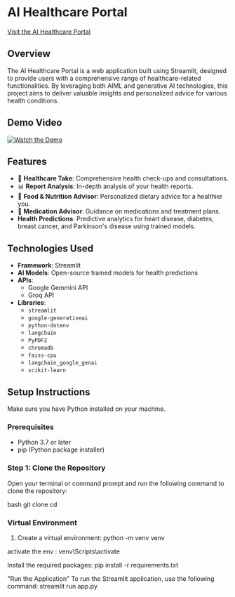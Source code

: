 # AI Healthcare Portal
[Visit the AI Healthcare Portal](https://health-care-site.streamlit.app/)
## Overview

The AI Healthcare Portal is a web application built using Streamlit, designed to provide users with a comprehensive range of healthcare-related functionalities. By leveraging both AIML and generative AI technologies, this project aims to deliver valuable insights and personalized advice for various health conditions.

## Demo Video
[![Watch the Demo](https://img.youtube.com/vi/YourVideoID/0.jpg)](https://www.youtube.com/watch?v=YourVideoID)


## Features

- 🏥 **Healthcare Take**: Comprehensive health check-ups and consultations.
- 📊 **Report Analysis**: In-depth analysis of your health reports.
- 🥗 **Food & Nutrition Advisor**: Personalized dietary advice for a healthier you.
- 💊 **Medication Advisor**: Guidance on medications and treatment plans.
- **Health Predictions**: Predictive analytics for heart disease, diabetes, breast cancer, and Parkinson's disease using trained models.

## Technologies Used

- **Framework**: Streamlit
- **AI Models**: Open-source trained models for health predictions
- **APIs**: 
  - Google Gemmini API
  - Groq API
- **Libraries**:
  - `streamlit`
  - `google-generativeai`
  - `python-dotenv`
  - `langchain`
  - `PyPDF2`
  - `chromadb`
  - `faiss-cpu`
  - `langchain_google_genai`
  - `scikit-learn`

## Setup Instructions


Make sure you have Python installed on your machine. 


### Prerequisites

- Python 3.7 or later
- pip (Python package installer)

### Step 1: Clone the Repository

Open your terminal or command prompt and run the following command to clone the repository:

bash
git clone <your-repo-url>
cd <your-repo-name>




### Virtual Environment

1. Create a virtual environment:                                python -m venv venv

activate the env :                                              venv\Scripts\activate

Install the required packages:                                  pip install -r requirements.txt

"Run the Application"
To run the Streamlit application, use the following command:    streamlit run app.py
